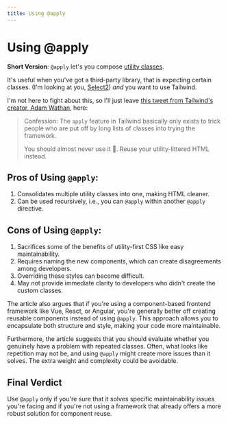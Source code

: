 ```yaml
---
title: Using @apply
---
```


# Using @apply

**Short Version**: `@apply` let's you compose [utility classes](./utility-first.md).

It's useful when you've got a third-party library, that is expecting certain classes. (I'm looking at you, [Select2](https://select2.org/)) _and_ you want to use Tailwind.

I'm not here to fight about this, so I'll just leave [this tweet from Tailwind's creator, Adam Wathan](https://twitter.com/adamwathan/status/1226511611592085504?lang=en), here:

> Confession: The `apply` feature in Tailwind basically only exists to trick people who are put off by long lists of classes into trying the framework.
>
> You should almost never use it 😬. Reuse your utility-littered HTML instead.

## Pros of Using `@apply`:

1. Consolidates multiple utility classes into one, making HTML cleaner.
2. Can be used recursively, i.e., you can `@apply` within another `@apply` directive.

## Cons of Using `@apply`:

1. Sacrifices some of the benefits of utility-first CSS like easy maintainability.
2. Requires naming the new components, which can create disagreements among developers.
3. Overriding these styles can become difficult.
4. May not provide immediate clarity to developers who didn't create the custom classes.

The article also argues that if you're using a component-based frontend framework like Vue, React, or Angular, you're generally better off creating reusable components instead of using `@apply`. This approach allows you to encapsulate both structure and style, making your code more maintainable.

Furthermore, the article suggests that you should evaluate whether you genuinely have a problem with repeated classes. Often, what looks like repetition may not be, and using `@apply` might create more issues than it solves. The extra weight and complexity could be avoidable.

## Final Verdict

Use `@apply` only if you're sure that it solves specific maintainability issues you're facing and if you're not using a framework that already offers a more robust solution for component reuse.
